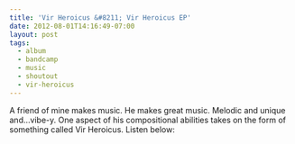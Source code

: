 ```yaml
---
title: 'Vir Heroicus &#8211; Vir Heroicus EP'
date: 2012-08-01T14:16:49-07:00
layout: post
tags:
  - album
  - bandcamp
  - music
  - shoutout
  - vir-heroicus
---
```

A friend of mine makes music. He makes great music. Melodic and unique and&#8230;vibe-y. One aspect of his compositional abilities takes on the form of something called Vir Heroicus. Listen below:

<!--more-->